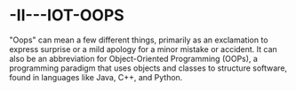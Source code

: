 # -II---IOT-OOPS
"Oops" can mean a few different things, primarily as an exclamation to express surprise or a mild apology for a minor mistake or accident. It can also be an abbreviation for Object-Oriented Programming (OOPs), a programming paradigm that uses objects and classes to structure software, found in languages like Java, C++, and Python. 

